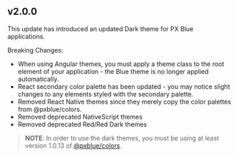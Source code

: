 ## v2.0.0
This update has introduced an updated Dark theme for PX Blue applications. 

Breaking Changes:
* When using Angular themes, you must apply a theme class to the root element of your application - the Blue theme is no longer applied automatically.
* React secondary color palette has been updated - you may notice slight changes to any elements styled with the secondary palette.
* Removed React Native themes since they merely copy the color palettes from @pxblue/colors.
* Removed deprecated NativeScript themes
* Removed deprecated Red/Red Dark themes

> **NOTE**: In order to use the dark themes, you must be using at least version 1.0.13 of [@pxblue/colors](https://www.npmjs.com/package/@pxblue/colors).